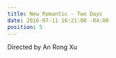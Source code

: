 ```yaml
---
title: New Romantic - Two Days
date: 2016-07-11 16:21:00 -04:00
position: 5
---
```


Directed by An Rong Xu